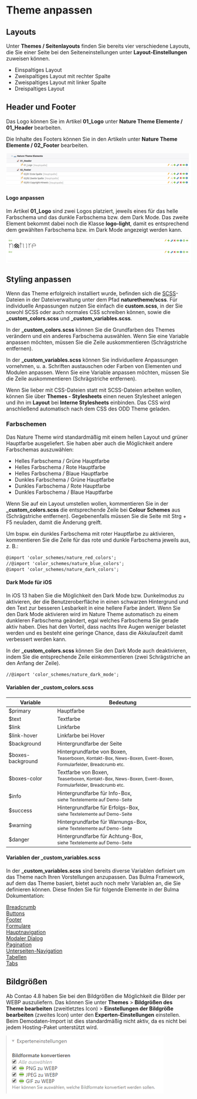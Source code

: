 # Theme anpassen

## Layouts

Unter **Themes / Seitenlayouts** finden Sie bereits vier verschiedene Layouts, die Sie einer Seite bei den Seiteneinstellungen unter **Layout-Einstellungen** zuweisen können.

* Einspaltiges Layout
* Zweispaltiges Layout mit rechter Spalte
* Zweispaltiges Layout mit linker Spalte
* Dreispaltiges Layout

## Header und Footer

Das Logo können Sie im Artikel **01_Logo** unter **Nature Theme Elemente / 01_Header** bearbeiten.

Die Inhalte des Footers können Sie in den Artikeln unter **Nature Theme Elemente / 02_Footer** bearbeiten.

![](../_images/nature-theme/einrichtung/nature_elemente_fuer_inserttag.png)

#### Logo anpassen

Im Artikel **01_Logo** sind zwei Logos platziert, jeweils eines für das helle Farbschema und das dunkle Farbschema bzw. dem Dark Mode. Das zweite Element bekommt dabei noch die Klasse **logo-light**, damit es entsprechend dem gewählten Farbschema bzw. im Dark Mode angezeigt werden kann. 

![](../_images/nature-theme/elemente/logo_artikel.png)

## Styling anpassen

Wenn das Theme erfolgreich installiert wurde, befinden sich die [SCSS](https://sass-lang.com/documentation/file.SASS_REFERENCE.html)-Dateien in der Dateiverwaltung unter dem Pfad **naturetheme/scss**. Für individuelle Anpassungen nutzen Sie einfach die **custom.scss**, in der Sie sowohl SCSS oder auch normales CSS schreiben können, sowie die **\_custom\_colors.scss** und **\_custom\_variables.scss**.

In der **\_custom\_colors.scss** können Sie die Grundfarben des Themes verändern und ein anderes Farbschema auswählen. Wenn Sie eine Variable anpassen möchten, müssen Sie die Zeile auskommentieren (Schrägstriche entfernen).

In der **\_custom\_variables.scss** können Sie individuellere Anpassungen vornehmen, u. a. Schriften austauschen oder Farben von Elementen und Modulen anpassen. Wenn Sie eine Variable anpassen möchten, müssen Sie die Zeile auskommentieren (Schrägstriche entfernen).

Wenn Sie lieber mit CSS-Dateien statt mit SCSS-Dateien arbeiten wollen, können Sie über **Themes - Stylesheets** einen neuen Stylesheet anlegen und ihn im **Layout** bei **Interne Stylesheets** einbinden. Das CSS wird anschließend automatisch nach dem CSS des ODD Theme geladen.

### Farbschemen

Das Nature Theme wird standardmäßig mit einem hellen Layout und grüner Hauptfarbe ausgeliefert. Sie haben aber auch die Möglichkeit andere Farbschemas auszuwählen:

- Helles Farbschema / Grüne Hauptfarbe
- Helles Farbschema / Rote Hauptfarbe
- Helles Farbschema / Blaue Hauptfarbe
- Dunkles Farbschema / Grüne Hauptfarbe
- Dunkles Farbschema / Rote Hauptfarbe
- Dunkles Farbschema / Blaue Hauptfarbe

Wenn Sie auf ein Layout umstellen wollen, kommentieren Sie in der **\_custom\_colors.scss** die entsprechende Zeile bei **Colour Schemes** aus \(Schrägstriche entfernen\). Gegebenenfalls müssen Sie die Seite mit Strg + F5 neuladen, damit die Änderung greift.

Um bspw. ein dunkles Farbschema mit roter Hauptfarbe zu aktivieren, kommentieren Sie die Zeile für das rote und dunkle Farbschema jeweils aus, z. B.:

```
@import 'color_schemes/nature_red_colors';
//@import 'color_schemes/nature_blue_colors';
@import 'color_schemes/nature_dark_colors';
```

#### Dark Mode für iOS

In iOS 13 haben Sie die Möglichkeit den Dark Mode bzw. Dunkelmodus zu aktivieren, der die Benutzeroberfläche in einen schwarzen Hintergrund und den Text zur besseren Lesbarkeit in eine hellere Farbe ändert. Wenn Sie den Dark Mode aktivieren wird im Nature Theme automatisch zu einem dunkleren Farbschema geändert, egal welches Farbschema Sie gerade aktiv haben. Dies hat den Vorteil, dass nachts Ihre Augen weniger belastet werden und es besteht eine geringe Chance, dass die Akkulaufzeit damit verbessert werden kann.

In der **\_custom\_colors.scss** können Sie den Dark Mode auch deaktivieren, indem Sie die entsprechende Zeile einkommentieren (zwei Schrägstriche an den Anfang der Zeile).

```
//@import 'color_schemes/nature_dark_mode';
```

#### Variablen der \_custom\_colors.scss

| Variable | Bedeutung |
| ------------- | ------------- |
| $primary | Hauptfarbe |
| $text | Textfarbe |
| $link | Linkfarbe |
| $link-hover | Linkfarbe bei Hover |
| $background | Hintergrundfarbe der Seite |
| $boxes-background | Hintergrundfarbe von Boxen,<br><span style="font-size:12px;">Teaserboxen, Kontakt-Box, News-Boxen, Event-Boxen, Formularfelder, Breadcrumb etc.</span> |
| $boxes-color | Textfarbe von Boxen,<br><span style="font-size:12px;">Teaserboxen, Kontakt-Box, News-Boxen, Event-Boxen, Formularfelder, Breadcrumb etc.</span> |
| $info | Hintergrundfarbe für Info-Box,<br><span style="font-size:12px;">siehe Textelemente auf Demo-Seite</span> |
| $success | Hintergrundfarbe für Erfolgs-Box,<br><span style="font-size:12px;">siehe Textelemente auf Demo-Seite</span> |
| $warning | Hintergrundfarbe für Warnungs-Box,<br><span style="font-size:12px;">siehe Textelemente auf Demo-Seite</span> |
| $danger | Hintergrundfarbe für Achtung-Box,<br><span style="font-size:12px;">siehe Textelemente auf Demo-Seite</span> |

#### Variablen der \_custom\_variables.scss

In der **\_custom\_variables.scss** sind bereits diverse Variablen definiert um das Theme nach Ihren Vorstellungen anzupassen. Das Bulma Framework, auf dem das Theme basiert, bietet auch noch mehr Variablen an, die Sie definieren können. Diese finden Sie für folgende Elemente in der Bulma Dokumentation:

[Breadcrumb](https://bulma.io/documentation/components/breadcrumb/#variables)  
[Buttons](https://bulma.io/documentation/elements/button/#variables)  
[Footer](https://bulma.io/documentation/layout/footer/#variables)  
[Formulare](https://bulma.io/documentation/form/input/#variables)  
[Hauptnavigation](https://bulma.io/documentation/components/navbar/#variables)  
[Modaler Dialog](https://bulma.io/documentation/components/modal/#variables)  
[Pagination](https://bulma.io/documentation/components/pagination/#variables)  
[Unterseiten-Navigation](https://bulma.io/documentation/components/menu/#variables)  
[Tabellen](https://bulma.io/documentation/elements/table/#variables)  
[Tabs](https://bulma.io/documentation/components/tabs/#variables)  

## Bildgrößen

Ab Contao 4.8 haben Sie bei den Bildgrößen die Möglichkeit die Bilder per WEBP auszuliefern. Das können Sie unter **Themes** > **Bildgrößen des Theme bearbeiten** (zweitletztes Icon) > **Einstellungen der Bildgröße bearbeiten** (zweites Icon) unter den **Experten-Einstellungen** einstellen. Beim Demodaten-Import ist dies standardmäßig nicht aktiv, da es nicht bei jedem Hosting-Paket unterstützt wird.

![](../_images/nature-theme/einrichtung/webp_aktivieren.png)
